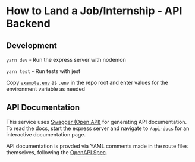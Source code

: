 # How to Land a Job/Internship - API Backend

## Development

`yarn dev` - Run the express server with nodemon

`yarn test` - Run tests with jest

Copy [`example.env`](example.env) as `.env` in the repo root and enter values for the environment variable as needed

## API Documentation

This service uses [Swagger (Open API)](https://swagger.io/docs/specification/about/) for generating API documentation. To read the docs, start the express server and navigate to `/api-docs` for an interactive documentation page.

API documentation is provded via YAML comments made in the route files themselves, following the [OpenAPI Spec](https://github.com/OAI/OpenAPI-Specification/blob/master/versions/3.0.2.md#specification).